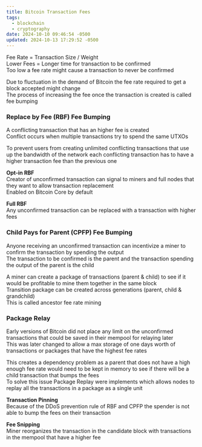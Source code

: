 ```yaml
---
title: Bitcoin Transaction Fees
tags:
  - blockchain
  - cryptography
date: 2024-10-10 09:46:54 -0500
updated: 2024-10-13 17:29:52 -0500
---
```


Fee Rate = Transaction Size / Weight  
Lower Fees = Longer time for transaction to be confirmed  
Too low a fee rate might cause a transaction to never be confirmed  

Due to fluctuation in the demand of Bitcoin the fee rate required to get a block accepted might change  
The process of increasing the fee once the transaction is created is called fee bumping  

### Replace by Fee (RBF) Fee Bumping

A conflicting transaction that has an higher fee is created  
Conflict occurs when multiple transactions try to spend the same UTXOs  

To prevent users from creating unlimited conflicting transactions that use up the bandwidth of the network each conflicting transaction has to have a higher transaction fee than the previous one  

**Opt-in RBF**  
Creator of unconfirmed transaction can signal to miners and full nodes that they want to allow transaction replacement  
Enabled on Bitcoin Core by default  

**Full RBF**  
Any unconfirmed transaction can be replaced with a transaction with higher fees  

### Child Pays for Parent (CPFP) Fee Bumping

Anyone receiving an unconfirmed transaction can incentivize a miner to confirm the transaction by spending the output  
The transaction to be confirmed is the parent and the transaction spending the output of the parent is the child  

A miner can create a package of transactions (parent & child) to see if it would be profitable to mine them together in the same block  
Transition package can be created across generations (parent, child & grandchild)  
This is called ancestor fee rate mining  

### Package Relay

Early versions of Bitcoin did not place any limit on the unconfirmed transactions that could be saved in their mempool for relaying later  
This was later changed to allow a max storage of one days worth of transactions or packages that have the highest fee rates  

This creates a dependency problem as a parent that does not have a high enough fee rate would need to be kept in memory to see if there will be a child transaction that bumps the fees  
To solve this issue Package  Replay were implements which allows nodes to replay all the transactions in a package as a single unit  

**Transaction Pinning**  
Because of the DDoS prevention rule of RBF and CPFP the spender is not able to bump the fees on their transaction  

**Fee Snipping**  
Miner reorganizes the transaction in the candidate block with transactions in the mempool that have a higher fee  
